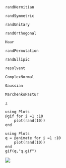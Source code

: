```@docs
randHermitian

randSymmetric

randUnitary

randOrthogonal

Haar

randPermutation

randEllipic

resolvent

ComplexNormal

Gaussian

MarchenkoPastur

±
```

```@example 
using Plots
@gif for i =1 :10
    plot(rand(10))
end
```



```@example 
using Plots
q = @animate for i =1 :10
    plot(rand(10))
end
gif(q,"q.gif")
```
![](q.gif)